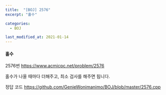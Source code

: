 ```yaml
---
title:  "[BOJ] 2576"
excerpt: "홀수"

categories:
  - BOJ

last_modified_at: 2021-01-14
---
```


#### 홀수

2576번 <https://www.acmicpc.net/problem/2576>

홀수가 나올 때마다 더해주고, 최소 검사를 해주면 됩니다.

정답 코드 <https://github.com/GenieWonimanimo/BOJ/blob/master/2576.cpp>